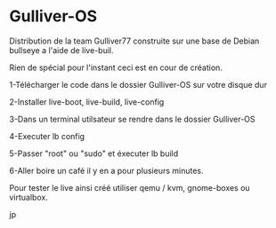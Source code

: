 # Gulliver-OS

Distribution de la team Gulliver77 construite sur une base de Debian bullseye a l'aide de live-buil.

Rien de spécial pour l'instant ceci est en cour de création.

1-Télécharger le code dans le dossier Gulliver-OS sur votre disque dur

2-Installer live-boot, live-build, live-config

3-Dans un terminal utilsateur se rendre dans le dossier Gulliver-OS

4-Executer lb config

5-Passer "root" ou "sudo" et éxecuter lb build

6-Aller boire un café il y en a pour plusieurs minutes.

Pour tester le live ainsi créé utiliser qemu / kvm, gnome-boxes ou virtualbox.

jp
